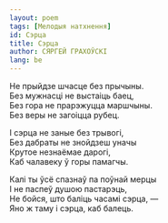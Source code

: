 ```yaml
---
layout: poem
tags: [Мелодыя натхнення]
id: Сэрца
title: Сэрца
author: СЯРГЕЙ ГРАХОЎСКІ
lang: be
---
```


He прыйдзе шчасце без прычыны.  
Без мужнасці не выстаіць баец,  
Без гора не прарэжуцца маршчыны.  
Без веры не загоіцца рубец.  

I сэрца не заные без трывогі,  
Без дабраты не знойдзеш уначы  
Крутое незнаёмае дарогі,  
Каб чалавеку ў горы памагчы.  

Калі ты ўсё спазнаў па поўнай мерцы  
I не паспеў душою пастарэць,  
He бойся, што баліць часамі сэрца, —  
Яно ж таму і сэрца, каб балець.  